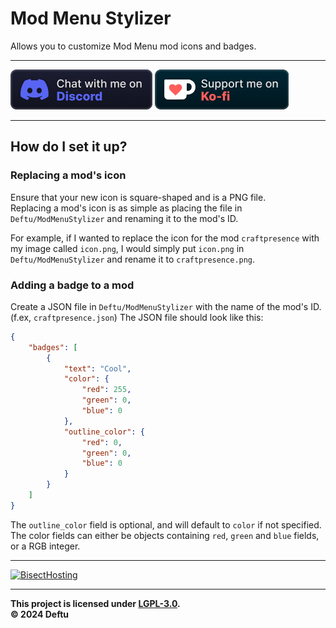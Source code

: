 # Mod Menu Stylizer
Allows you to customize Mod Menu mod icons and badges.

---

[![Discord Badge](https://raw.githubusercontent.com/intergrav/devins-badges/v2/assets/cozy/social/discord-singular_64h.png)](https://s.deftu.dev/discord)
[![Ko-Fi Badge](https://raw.githubusercontent.com/intergrav/devins-badges/v2/assets/cozy/donate/kofi-singular_64h.png)](https://s.deftu.dev/kofi)

---

## How do I set it up?

### Replacing a mod's icon

Ensure that your new icon is square-shaped and is a PNG file.  
Replacing a mod's icon is as simple as placing the file in `Deftu/ModMenuStylizer` and renaming it to the mod's ID.

For example, if I wanted to replace the icon for the mod `craftpresence` with my image called `icon.png`, I would simply put `icon.png` in `Deftu/ModMenuStylizer` and rename it to `craftpresence.png`.

### Adding a badge to a mod

Create a JSON file in `Deftu/ModMenuStylizer` with the name of the mod's ID. (f.ex, `craftpresence.json`)
The JSON file should look like this:
```json
{
    "badges": [
        {
            "text": "Cool",
            "color": {
                "red": 255,
                "green": 0,
                "blue": 0
            },
            "outline_color": {
                "red": 0,
                "green": 0,
                "blue": 0
            }
        }
    ]
}
```
The `outline_color` field is optional, and will default to `color` if not specified.  
The color fields can either be objects containing `red`, `green` and `blue` fields, or a RGB integer.

---

[![BisectHosting](https://www.bisecthosting.com/partners/custom-banners/8fb6621b-811a-473b-9087-c8c42b50e74c.png)](https://bisecthosting.com/deftu)

---

**This project is licensed under [LGPL-3.0][lgpl3].**\
**&copy; 2024 Deftu**

[lgpl3]: https://www.gnu.org/licenses/lgpl-3.0.en.html
